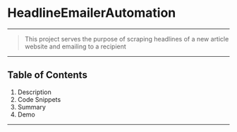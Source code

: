 # HeadlineEmailerAutomation

---

> This project serves the purpose of scraping headlines of a new article website and emailing to a recipient

--- 
## Table of Contents

  1. Description
  2. Code Snippets
  3. Summary
  4. Demo

---


